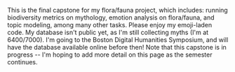 This is the final capstone for my flora/fauna project, which includes: running biodiversity metrics on mythology, emotion analysis on flora/fauna, and topic modeling, among many other tasks. Please enjoy my emoji-laden code.
My database isn't public yet, as I'm still collecting myths (I'm at 6400/7000). I'm going to the Boston Digital Humanities Symposium, and will have the database available online before then!
Note that this capstone is in progress -- I'm hoping to add more detail on this page as the semester continues.
